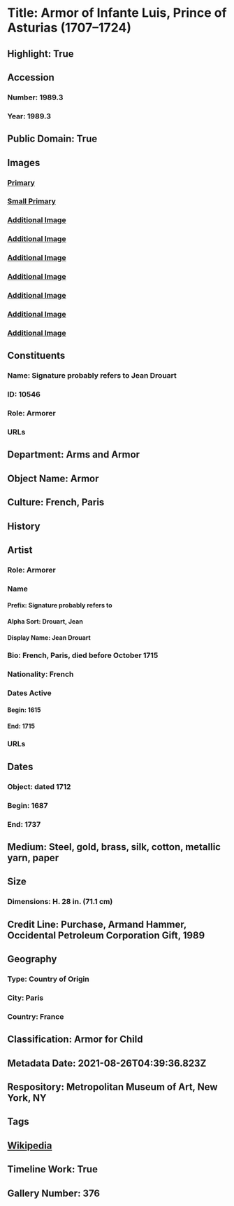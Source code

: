 # Title: Armor of Infante Luis, Prince of Asturias (1707–1724)
## Highlight: True
## Accession
### Number: 1989.3
### Year: 1989.3
## Public Domain: True
## Images
### [Primary](https://images.metmuseum.org/CRDImages/aa/original/DT765.jpg)
### [Small Primary](https://images.metmuseum.org/CRDImages/aa/web-large/DT765.jpg)
### [Additional Image](https://images.metmuseum.org/CRDImages/aa/original/DT6035.jpg)
### [Additional Image](https://images.metmuseum.org/CRDImages/aa/original/DT6036.jpg)
### [Additional Image](https://images.metmuseum.org/CRDImages/aa/original/DT6037.jpg)
### [Additional Image](https://images.metmuseum.org/CRDImages/aa/original/DT6038.jpg)
### [Additional Image](https://images.metmuseum.org/CRDImages/aa/original/DT6039.jpg)
### [Additional Image](https://images.metmuseum.org/CRDImages/aa/original/DT6040.jpg)
### [Additional Image](https://images.metmuseum.org/CRDImages/aa/original/DT6041.jpg)
## Constituents
### Name: Signature probably refers to Jean Drouart
### ID: 10546
### Role: Armorer
### URLs
## Department: Arms and Armor
## Object Name: Armor
## Culture: French, Paris
## History
## Artist
### Role: Armorer
### Name
#### Prefix: Signature probably refers to
#### Alpha Sort: Drouart, Jean
#### Display Name: Jean Drouart
### Bio: French, Paris, died before October 1715
### Nationality: French
### Dates Active
#### Begin: 1615
#### End: 1715
### URLs
## Dates
### Object: dated 1712
### Begin: 1687
### End: 1737
## Medium: Steel, gold, brass, silk, cotton, metallic yarn, paper
## Size
### Dimensions: H. 28 in. (71.1 cm)
## Credit Line: Purchase, Armand Hammer, Occidental Petroleum Corporation Gift, 1989
## Geography
### Type: Country of Origin
### City: Paris
### Country: France
## Classification: Armor for Child
## Metadata Date: 2021-08-26T04:39:36.823Z
## Respository: Metropolitan Museum of Art, New York, NY
## Tags
## [Wikipedia](https://www.wikidata.org/wiki/Q29383193)
## Timeline Work: True
## Gallery Number: 376